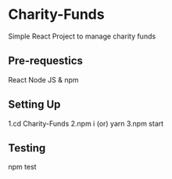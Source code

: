# Charity-Funds
Simple React Project to manage charity funds

## Pre-requestics
React
Node JS & npm 

## Setting Up
 1.cd Charity-Funds
 2.npm i (or) yarn
 3.npm start
 
## Testing
 npm test

